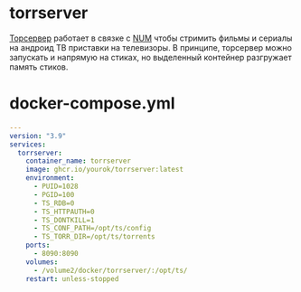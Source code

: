 # torrserver
[Торсервер](https://github.com/YouROK/TorrServer) работает в связке с [NUM](https://4pda.to/forum/index.php?showtopic=959756) чтобы стримить фильмы и сериалы на андроид ТВ приставки на телевизоры. 
В принципе, торсервер можно запускать и напрямую на стиках, но выделенный контейнер разгружает память стиков. 

# docker-compose.yml
```yml
---
version: "3.9"
services:
  torrserver:
    container_name: torrserver
    image: ghcr.io/yourok/torrserver:latest
    environment:
      - PUID=1028
      - PGID=100
      - TS_RDB=0
      - TS_HTTPAUTH=0
      - TS_DONTKILL=1
      - TS_CONF_PATH=/opt/ts/config
      - TS_TORR_DIR=/opt/ts/torrents
    ports:
      - 8090:8090
    volumes:
      - /volume2/docker/torrserver/:/opt/ts/
    restart: unless-stopped
```
